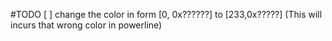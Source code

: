 #TODO
[ ] change the color in form [0, 0x??????]  to [233,0x?????] (This will incurs that wrong color in powerline)
